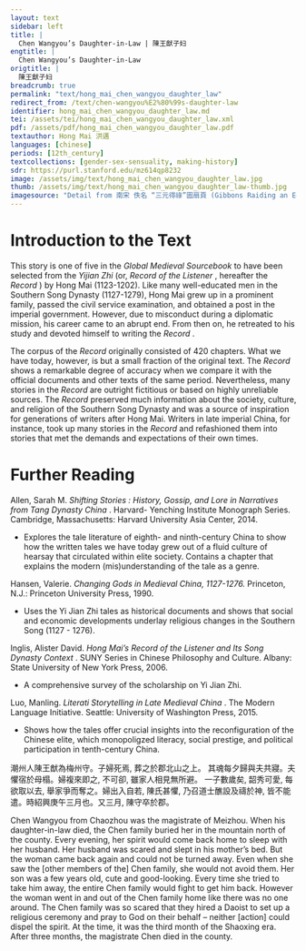 ```yaml
---
layout: text
sidebar: left
title: |
  Chen Wangyou’s Daughter-in-Law | 陳王猷子妇
engtitle: |
  Chen Wangyou’s Daughter-in-Law
origtitle: |
  陳王猷子妇
breadcrumb: true
permalink: "text/hong_mai_chen_wangyou_daughter_law"
redirect_from: /text/chen-wangyou%E2%80%99s-daughter-law
identifier: hong_mai_chen_wangyou_daughter_law.md
tei: /assets/tei/hong_mai_chen_wangyou_daughter_law.xml
pdf: /assets/pdf/hong_mai_chen_wangyou_daughter_law.pdf
textauthor: Hong Mai 洪邁
languages: [chinese]
periods: [12th_century]
textcollections: [gender-sex-sensuality, making-history]
sdr: https://purl.stanford.edu/mz614qp8232
image: /assets/img/text/hong_mai_chen_wangyou_daughter_law.jpg
thumb: /assets/img/text/hong_mai_chen_wangyou_daughter_law-thumb.jpg
imagesource: "Detail from 南宋 佚名 “三元得祿”圖扇頁 (Gibbons Raiding an Egret’s Nest), Artist Unknown, late 12th century, Metropolitan Museum of Art, Accession Number: 13.100.104 [Public Domain]"
---
```

<h1>Introduction to the Text</h1>
<p>This story is one of five in the <i> Global Medieval Sourcebook </i> to have been selected from the <i> Yijian Zhi </i> (or, <i> Record of the Listener</i> , hereafter the <i> Record</i> ) by Hong Mai (1123-1202). Like many well-educated men in the Southern Song Dynasty (1127-1279), Hong Mai grew up in a prominent family, passed the civil service examination, and obtained a post in the imperial government. However, due to misconduct during a diplomatic mission, his career came to an abrupt end. From then on, he retreated to his study and devoted himself to writing the <i> Record</i> .</p>

<p>The corpus of the <i> Record </i> originally consisted of 420 chapters. What we have today, however, is but a small fraction of the original text. The <i> Record </i> shows a remarkable degree of accuracy when we compare it with the official documents and other texts of the same period. Nevertheless, many stories in the <i> Record </i> are outright fictitious or based on highly unreliable sources. The <i> Record </i> preserved much information about the society, culture, and religion of the Southern Song Dynasty and was a source of inspiration for generations of writers after Hong Mai. Writers in late imperial China, for instance, took up many stories in the <i> Record </i> and refashioned them into stories that met the demands and expectations of their own times.</p>
<h1>Further Reading</h1>
<p>Allen, Sarah M. <i> Shifting Stories : History, Gossip, and Lore in Narratives from Tang Dynasty China</i> . Harvard- Yenching Institute Monograph Series. Cambridge, Massachusetts: Harvard University Asia Center, 2014.</p>
<ul>
<li>Explores the tale literature of eighth- and ninth-century China to show how the written tales we have today grew out of a fluid culture of hearsay that circulated within elite society. Contains a chapter that explains the modern (mis)understanding of the tale as a genre.</li></ul>
<p>Hansen, Valerie. <i> Changing Gods in Medieval China, 1127-1276. </i> Princeton, N.J.: Princeton University Press, 1990.</p>
<ul>
<li>Uses the Yi Jian Zhi tales as historical documents and shows that social and economic developments underlay religious changes in the Southern Song (1127 - 1276).</li></ul>
<p>Inglis, Alister David. <i> Hong Mai’s Record of the Listener and Its Song Dynasty Context</i> . SUNY Series in Chinese Philosophy and Culture. Albany: State University of New York Press, 2006.</p>
<ul>
<li>A comprehensive survey of the scholarship on Yi Jian Zhi.</li></ul>
<p>Luo, Manling. <i> Literati Storytelling in Late Medieval China</i> . The Modern Language Initiative. Seattle: University of Washington Press, 2015.</p>
<ul>
<li>Shows how the tales offer crucial insights into the reconfiguration of the Chinese elite, which monopoligzed literacy, social prestige, and political participation in tenth-century China.</li>
</ul>

<p>潮州人陳王猷為梅州守。子婦死焉, 葬之於郡北山之上。 其魂每夕歸與夫共寢。夫懼宿於母榻。婦複來即之, 不可卻, 雖家人相見無所避。 一子數歲矣, 韶秀可愛, 每欲取以去, 舉家爭而奪之。婦出入自若, 陳氏甚懼, 乃召道士醮設及禱於神, 皆不能遣。時紹興庚午三月也。又三月, 陳守卒於郡。</p>
<p>Chen Wangyou from Chaozhou was the magistrate of Meizhou. When his daughter-in-law died, the Chen family buried her in the mountain north of the county. Every evening, her spirit would come back home to sleep with her husband. Her husband was scared and slept in his mother’s bed. But the woman came back again and could not be turned away. Even when she saw the [other members of the] Chen family, she would not avoid them. Her son was a few years old, cute and good-looking. Every time she tried to take him away, the entire Chen family would fight to get him back. However the woman went in and out of the Chen family home like there was no one around. The Chen family was so scared that they hired a Daoist to set up a religious ceremony and pray to God on their behalf – neither [action] could dispel the spirit. At the time, it was the third month of the Shaoxing era. After three months, the magistrate Chen died in the county.</p>
